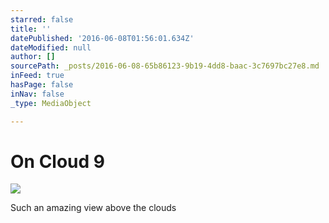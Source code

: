 ```yaml
---
starred: false
title: ''
datePublished: '2016-06-08T01:56:01.634Z'
dateModified: null
author: []
sourcePath: _posts/2016-06-08-65b86123-9b19-4dd8-baac-3c7697bc27e8.md
inFeed: true
hasPage: false
inNav: false
_type: MediaObject

---
```

# On Cloud 9
![](https://the-grid-user-content.s3-us-west-2.amazonaws.com/c9f06b70-02e6-4ca3-8e6a-c8ccf0629fad.jpg)

Such an amazing view above the clouds